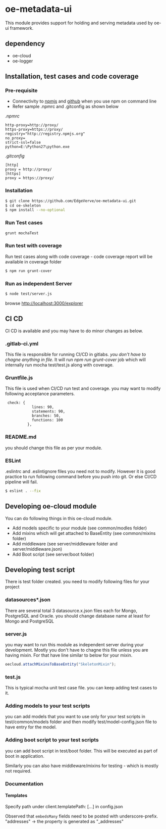 # oe-metadata-ui

This module provides support for holding and serving metadata used by oe-ui framework.

## dependency
* oe-cloud
* oe-logger

## Installation, test cases and code coverage

### Pre-requisite

- Connectivity to [npmjs](http://registry.npmjs.org) and [github](https://github.com) when you use npm on command line
- Refer sample .npmrc and .gitconfig as shown below

*.npmrc*

```
http-proxy=http://proxy/
https-proxy=https://proxy/
registry="http://registry.npmjs.org"
no_proxy=
strict-ssl=false
python=E:\Python27\python.exe
```

*.gitconfig*

```
[http]
proxy = http://proxy/
[https]
proxy = https://proxy/
```



### Installation

```sh
$ git clone https://github.com/EdgeVerve/oe-metadata-ui.git
$ cd oe-skeleton
$ npm install --no-optional
```



### Run Test cases

```sh
grunt mochaTest
```

### Run test with coverage

Run test cases along with code coverage - code coverage report will be available in coverage folder

```sh
$ npm run grunt-cover
```

### Run as independent Server

```sh
$ node test/server.js
```

browse  [http://localhost:3000/explorer](http://localhost:3000/explorer)

## CI CD

CI CD is available and you may have to do minor changes as below.

### .gitlab-ci.yml

This file is responsible for running CI/CD in gitlabs. *you don't have to chagne anything in file*. It will run *npm run grunt-cover* job which will internally run mocha test/test.js along with coverage.


### Gruntfile.js

This file is used when CI/CD run test and coverage. you may want to modify following acceptance parameters.


```
 check: {
            lines: 90,
            statements: 90,
            branches: 50,
            functions: 100
          },

```

### README.md

you should change this file as per your module.

### ESLint

.eslintrc and .eslintignore files you need not to modify. However it is good practice to run following command before you push into git. Or else CI/CD pipeline will fail.

```sh
$ eslint . --fix
```

## Developing oe-cloud module

You can do following things in this oe-cloud module.

* Add models specific to your module (see common/modles folder)
* Add mixins which will get attached to BaseEntity (see common/mixins folder)
* Add middleware (see server/middleware folder and server/middleware.json)
* Add Boot script (see server/boot folder)

## Developing test script

There is test folder created. you need to modify following files for your project

### datasources*.json

There are several total 3 datasource.x.json files each for Mongo, PostgreSQL and Oracle. you should change database name at least for Mongo and PostgreSQL

### server.js

you may want to run this module as independent server during your development.  Mostly you don't have to chagne this file unless you are having mixin. For that have line similar to below for your mixin.

```javascript
oecloud.attachMixinsToBaseEntity("SkeletonMixin");

```

### test.js

This is typical mocha unit test case file. you can keep adding test cases to it.

### Adding models to your test scripts

you can add models that you want to use only for your test scripts in test/common/models folder and then modify test/model-config.json file to have entry for the model.

### Adding boot script to your test scripts

you can add boot script in test/boot folder. This will be executed as part of boot in application.

Similarly you can also have middleware/mixins for testing - which is mostly not required.





### Documentation

#### Templates
Specify path under client.templatePath: [...] in config.json

Observed that `embedsMany` fields need to be posted with underscore-prefix.
"addresses" -> the property is generated as "_addresses"